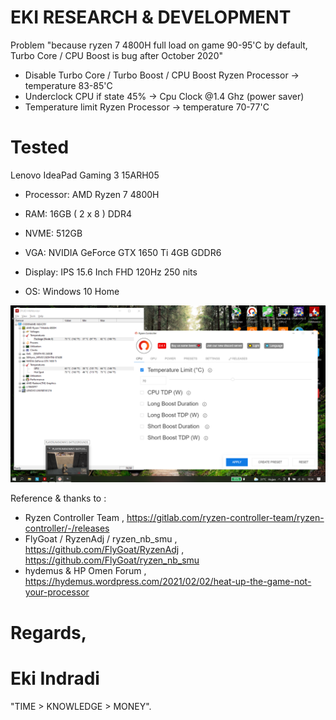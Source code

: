 # EKI RESEARCH & DEVELOPMENT

Problem "because ryzen 7 4800H full load on game 90-95'C by default, Turbo Core / CPU Boost is bug after October 2020"

- Disable Turbo Core / Turbo Boost / CPU Boost Ryzen Processor -> temperature 83-85'C 
- Underclock CPU if state 45% -> Cpu Clock @1.4 Ghz (power saver)
- Temperature limit Ryzen Processor  -> temperature 70-77'C 


# Tested 

Lenovo IdeaPad Gaming 3 15ARH05

- Processor: AMD Ryzen 7 4800H

- RAM: 16GB ( 2 x 8 ) DDR4

- NVME: 512GB

- VGA: NVIDIA GeForce GTX 1650 Ti 4GB GDDR6

- Display: IPS 15.6 Inch FHD 120Hz 250 nits

- OS: Windows 10 Home


![Tested](https://github.com/EKI-INDRADI/ryzen-7-4800h-temp-limit/raw/master/temp_limit.png)


Reference & thanks to :
- Ryzen Controller Team , https://gitlab.com/ryzen-controller-team/ryzen-controller/-/releases
- FlyGoat / RyzenAdj / ryzen_nb_smu , https://github.com/FlyGoat/RyzenAdj , https://github.com/FlyGoat/ryzen_nb_smu
- hydemus & HP Omen Forum , https://hydemus.wordpress.com/2021/02/02/heat-up-the-game-not-your-processor

# Regards,

# Eki Indradi
"TIME > KNOWLEDGE > MONEY".





